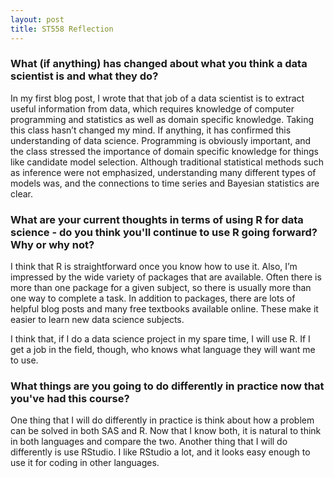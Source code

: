 ```yaml
---
layout: post
title: ST558 Reflection
---
```


### What (if anything) has changed about what you think a data scientist is and what they do?

In my first blog post, I wrote that that job of a data scientist is to extract useful information from data, which requires knowledge of computer programming and statistics as well as domain specific knowledge. Taking this class hasn’t changed my mind. If anything, it has confirmed this understanding of data science. Programming is obviously important, and the class stressed the importance of domain specific knowledge for things like candidate model selection. Although traditional statistical methods such as inference were not emphasized, understanding many different types of models was, and the connections to time series and Bayesian statistics are clear.  

### What are your current thoughts in terms of using R for data science - do you think you'll continue to use R going forward?  Why or why not?

I think that R is straightforward once you know how to use it. Also, I’m impressed by the wide variety of packages that are available. Often there is more than one package for a given subject, so there is usually more than one way to complete a task. In addition to packages, there are lots of helpful blog posts and many free textbooks available online. These make it easier to learn new data science subjects. 

I think that, if I do a data science project in my spare time, I will use R. If I get a job in the field, though, who knows what language they will want me to use. 

### What things are you going to do differently in practice now that you've had this course?

One thing that I will do differently in practice is think about how a problem can be solved in both SAS and R. Now that I know both, it is natural to think in both languages and compare the two. Another thing that I will do differently is use RStudio. I like RStudio a lot, and it looks easy enough to use it for coding in other languages. 






























